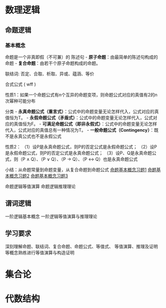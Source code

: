 # 数理逻辑
## 命题逻辑
### 基本概念
命题是一个非真即假（不可兼）的 陈述句
    - __原子命题__：由最简单的陈述句构成的命题
    - __复合命题__：由若干个原子命题构成的命题。

联结词: 否定、合取、析取、异或、蕴涵、等价

合式公式 ( wff )

性质1：如果一个命题公式有n个互异的命题变项，则命题公式对应的真值有2的n次幂种可能分布

分类
    - __永真命题公式（重言式）__：公式中的命题变量无论怎样代入，公式对应的真值恒为T。 
    - __永假命题公式（矛盾式）__：公式中的命题变量无论怎样代入，公式对应的真值恒为F。
    - __可满足命题公式（即非永假式）__：公式中的命题变量无论怎样代入，公式对应的真值总有一种情况为T。
    - __一般命题公式（Contingency）__：既不是永真公式也不是永假公式

性质2：
（1）设P是永真命题公式，则P的否定公式是永假命题公式；
（2）设P是永假命题公式，则P的否定公式是永真命题公式；
（3）设P、Q是永真命题公式，则（P ∧ Q）、（P ∨ Q）、（P → Q）、（P ↔ Q）也是永真命题公式

小结：从命题常量到命题变量，从复合命题到命题公式
[命题基本概念习题1](/monicahkk.github.io/%E8%AE%A1%E7%AE%97%E6%9C%BA%E8%AF%BE%E7%A8%8B/attachment/%E5%91%BD%E9%A2%98%E5%9F%BA%E6%9C%AC%E6%A6%82%E5%BF%B5%E4%B9%A0%E9%A2%981.png)
[命题基本概念习题2](/monicahkk.github.io/%E8%AE%A1%E7%AE%97%E6%9C%BA%E8%AF%BE%E7%A8%8B/attachment/%E5%91%BD%E9%A2%98%E5%9F%BA%E6%9C%AC%E6%A6%82%E5%BF%B5%E4%B9%A0%E9%A2%982.png)
[命题基本概念习题3](/monicahkk.github.io/%E8%AE%A1%E7%AE%97%E6%9C%BA%E8%AF%BE%E7%A8%8B/attachment/%E5%91%BD%E9%A2%98%E5%9F%BA%E6%9C%AC%E6%A6%82%E5%BF%B5%E4%B9%A0%E9%A2%983.png)























 命题逻辑等值演算
 命题逻辑推理理论
## 谓词逻辑
 一阶逻辑基本概念
 一阶逻辑等值演算与推理理论
## 学习要求
 深刻理解命题、联结词、复合命题、命题公式、等值式、
等值演算、推理及证明等概念熟练进行等值演算与构造证明



# 集合论


# 代数结构
